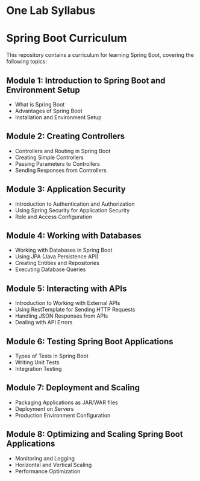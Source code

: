 # One Lab Syllabus

# Spring Boot Curriculum

This repository contains a curriculum for learning Spring Boot, covering the following topics:

## Module 1: Introduction to Spring Boot and Environment Setup
- What is Spring Boot
- Advantages of Spring Boot
- Installation and Environment Setup

## Module 2: Creating Controllers
- Controllers and Routing in Spring Boot
- Creating Simple Controllers
- Passing Parameters to Controllers
- Sending Responses from Controllers

## Module 3: Application Security
- Introduction to Authentication and Authorization
- Using Spring Security for Application Security
- Role and Access Configuration

## Module 4: Working with Databases
- Working with Databases in Spring Boot
- Using JPA (Java Persistence API)
- Creating Entities and Repositories
- Executing Database Queries

## Module 5: Interacting with APIs
- Introduction to Working with External APIs
- Using RestTemplate for Sending HTTP Requests
- Handling JSON Responses from APIs
- Dealing with API Errors

## Module 6: Testing Spring Boot Applications
- Types of Tests in Spring Boot
- Writing Unit Tests
- Integration Testing

## Module 7: Deployment and Scaling
- Packaging Applications as JAR/WAR files
- Deployment on Servers
- Production Environment Configuration

## Module 8: Optimizing and Scaling Spring Boot Applications
- Monitoring and Logging
- Horizontal and Vertical Scaling
- Performance Optimization
